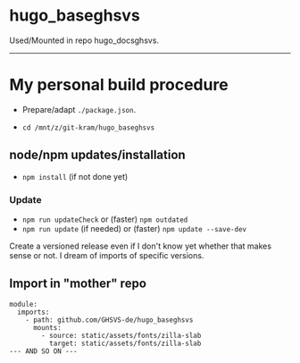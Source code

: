 # hugo_baseghsvs

Used/Mounted in repo hugo_docsghsvs.

---

# My personal build procedure
- Prepare/adapt `./package.json`.

- `cd /mnt/z/git-kram/hugo_baseghsvs`

## node/npm updates/installation
- `npm install` (if not done yet)
### Update
- `npm run updateCheck` or (faster) `npm outdated`
- `npm run update` (if needed) or (faster) `npm update --save-dev`

Create a versioned release even if I don't know yet whether that makes sense or not. I dream of imports of specific versions.

## Import in "mother" repo
```
module:
  imports:
    - path: github.com/GHSVS-de/hugo_baseghsvs
      mounts:
        - source: static/assets/fonts/zilla-slab
          target: static/assets/fonts/zilla-slab
--- AND SO ON ---
```
